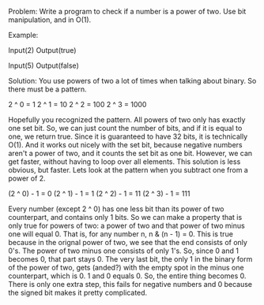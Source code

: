 Problem: Write a program to check if a number is a power of two. Use bit manipulation, and in O(1).

Example:

Input(2)
Output(true)

Input(5)
Output(false)

Solution: You use powers of two a lot of times when talking about binary. So there must be a pattern.

2 ^ 0 = 1
2 ^ 1 = 10
2 ^ 2 = 100
2 ^ 3 = 1000

Hopefully you recognized the pattern. All powers of two only has exactly one set bit. So, we can just count the number of bits, and if it is equal to one, we return
true. Since it is guaranteed to have 32 bits, it is technically O(1). And it works out nicely with the set bit, because negative numbers aren't a power of two, and
it counts the set bit as one bit. However, we can get faster, without having to loop over all elements. This solution is less obvious, but faster. Lets look at the
pattern when you subtract one from a power of 2.

(2 ^ 0) - 1 = 0
(2 ^ 1) - 1 = 1
(2 ^ 2) - 1 = 11
(2 ^ 3) - 1 = 111

Every number (except 2 ^ 0) has one less bit than its power of two counterpart, and contains only 1 bits. So we can make a property that is only true for powers of
two: a power of two and that power of two minus one will equal 0. That is, for any number n, n & (n - 1) = 0. This is true because in the orignal power of two, we
see that the end consists of only 0's. The power of two minus one consists of only 1's. So, since 0 and 1 becomes 0, that part stays 0. The very last bit, the only 1
in the binary form of the power of two, gets (anded?) with the empty spot in the minus one counterpart, which is 0. 1 and 0 equals 0. So, the entire thing becomes 0.
There is only one extra step, this fails for negative numbers and 0 because the signed bit makes it pretty complicated.
